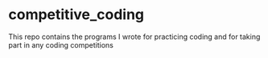 # competitive_coding
This repo contains the programs I wrote for practicing coding and for taking part in any coding competitions
